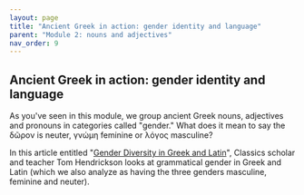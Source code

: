 ```yaml
---
layout: page
title: "Ancient Greek in action: gender identity and language"
parent: "Module 2: nouns and adjectives"
nav_order: 9
---
```


## Ancient Greek in action: gender identity and language

As you've seen in this module, we group ancient Greek nouns, adjectives and pronouns in categories called "gender."  What does it mean to say the δῶρον is neuter, γνώμη feminine or λόγος  masculine?

In this article entitled "[Gender Diversity in Greek and Latin](https://medium.com/ad-meliora/gender-diversity-in-greek-and-latin-grammar-ten-ancient-discussions-df371fe19af8)", 
Classics scholar and teacher Tom Hendrickson looks at grammatical gender in Greek and Latin (which we also analyze as having the three genders masculine, feminine and neuter).  
